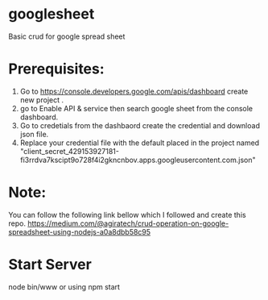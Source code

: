 # googlesheet
Basic crud for google spread sheet

# Prerequisites: 
1)  Go to https://console.developers.google.com/apis/dashboard create new project .
2)  go to Enable API & service then search google sheet from the console dashboard.
3)  Go to credetials from the dashbaord create the credential and download json file.
4)  Replace your credential file with the default placed in the project named "client_secret_429153927181-fi3rrdva7kscipt9o728f4i2gkncnbov.apps.googleusercontent.com.json"


# Note: 
You can follow the following link bellow which I followed and create this repo.
https://medium.com/@agiratech/crud-operation-on-google-spreadsheet-using-nodejs-a0a8dbb58c95


# Start Server
node bin/www
or using npm start
